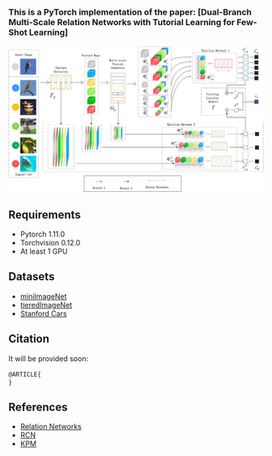 ### This is a PyTorch implementation of the paper: [Dual-Branch Multi-Scale Relation Networks with Tutorial Learning for Few-Shot Learning]
![ScreenShot](/images/framework.jpg)

## Requirements

* Pytorch 1.11.0
* Torchvision 0.12.0
* At least 1 GPU

## Datasets

* [miniImageNet](https://drive.google.com/open?id=0B3Irx3uQNoBMQ1FlNXJsZUdYWEE)
* [tieredImageNet](https://drive.google.com/file/d/1g1aIDy2Ar_MViF2gDXFYDBTR-HYecV07/view)
* [Stanford Cars](https://ai.stanford.edu/~jkrause/cars/car_dataset.html)

## Citation
It will be provided soon:

```
@ARTICLE{
}
```
## References 

* [Relation Networks](https://github.com/floodsung/LearningToCompare_FSL)
* [RCN](https://github.com/chrisyxue/RCN_for_Interpretable_few_shot)
* [KPM](https://github.com/YantaoShen/kpm_rw_person_reid)


